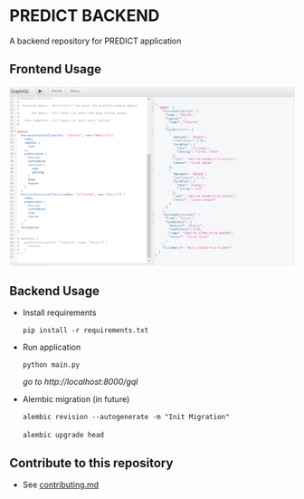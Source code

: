 # PREDICT BACKEND
A backend repository for PREDICT application

## Frontend Usage
<p align="center"><img src="docs/usage.png" width="700px"></p>

## Backend Usage
* Install requirements
    ```
    pip install -r requirements.txt
    ```

* Run application
    ```
    python main.py
    ```
    _go to http://localhost:8000/gql_

* Alembic migration (in future)
    ```
    alembic revision --autogenerate -m "Init Migration"

    alembic upgrade head
    ```

## Contribute to this repository
* See [contributing.md](contributing.md)